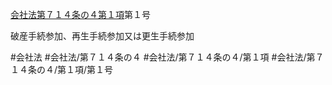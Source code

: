 [会社法第７１４条の４第１項](会社法＿＿＿＿第７１４条の４第１項)第１号

破産手続参加、再生手続参加又は更生手続参加


#会社法
#会社法/第７１４条の４
#会社法/第７１４条の４/第１項
#会社法/第７１４条の４/第１項/第１号

